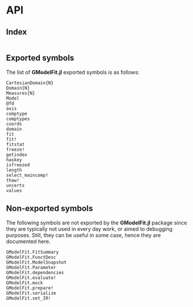 # API

## Index
```@index
```

## Exported symbols
The list of **GModelFit.jl** exported symbols is as follows:

```@docs
CartesianDomain{N}
Domain{N}
Measures{N}
Model
@fd
axis
comptype
comptypes
coords
domain
fit
fit!
fitstat
freeze!
getindex
haskey
isfreezed
length
select_maincomp!
thaw!
uncerts
values
```


## Non-exported symbols
The following symbols are not exported by the **GModelFit.jl** package since they are typically not used in every day work, or aimed to debugging purposes.  Still, they can be useful in some case, hence they are documented here.

```@docs
GModelFit.FitSummary
GModelFit.FunctDesc
GModelFit.ModelSnapshot
GModelFit.Parameter
GModelFit.dependencies
GModelFit.evaluate!
GModelFit.mock
GModelFit.prepare!
GModelFit.serialize
GModelFit.set_IR!
```
